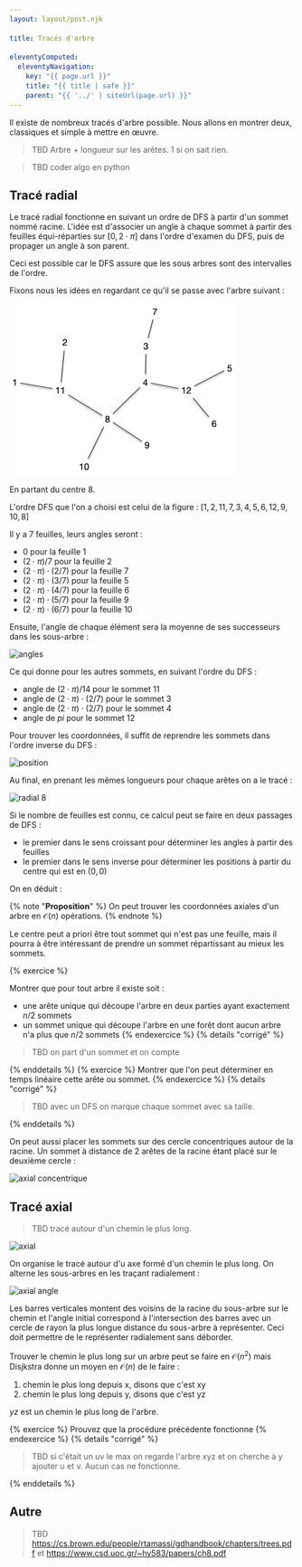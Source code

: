 ```yaml
---
layout: layout/post.njk

title: Tracés d'arbre

eleventyComputed:
  eleventyNavigation:
    key: "{{ page.url }}"
    title: "{{ title | safe }}"
    parent: "{{ '../' | siteUrl(page.url) }}"
---
```


Il existe de nombreux tracés d'arbre possible. Nous allons en montrer deux, classiques et simple à mettre en œuvre.

> TBD Arbre + longueur sur les arêtes. 1 si on sait rien.

> TBD coder algo en python

## Tracé radial

Le tracé radial fonctionne en suivant un ordre de DFS à partir d'un sommet nommé racine. L'idée est d'associer un angle à chaque sommet à partir des feuilles équi-réparties sur $[0, 2\cdot \pi]$ dans l'ordre d'examen du DFS, puis de propager un angle à son parent.

Ceci est possible car le DFS assure que les sous arbres sont des intervalles de l'ordre.

Fixons nous les idées en regardant ce qu'il se passe avec l'arbre suivant :

![arbre](../cayley/arbre-prufer-1.png)

En partant du centre 8.

L'ordre DFS que l'on a choisi est celui de la figure : $[1, 2, 11, 7, 3, 4, 5, 6, 12, 9, 10, 8]$

Il y a 7 feuilles, leurs angles seront :

- 0 pour la feuille 1
- $(2\cdot\pi)/7$ pour la feuille 2
- $(2\cdot\pi)\cdot (2/7)$ pour la feuille 7
- $(2\cdot\pi)\cdot (3/7)$ pour la feuille 5
- $(2\cdot\pi)\cdot (4/7)$ pour la feuille 6
- $(2\cdot\pi)\cdot (5/7)$ pour la feuille 9
- $(2\cdot\pi)\cdot (6/7)$ pour la feuille 10

Ensuite, l'angle de chaque élément sera la moyenne de ses successeurs dans les sous-arbre :

![angles](./angles.png)

Ce qui donne pour les autres sommets, en suivant l'ordre du DFS :

- angle de $(2\cdot\pi)/14$ pour le sommet 11
- angle de $(2\cdot\pi)\cdot (2/7)$ pour le sommet 3
- angle de $(2\cdot\pi)\cdot (2/7)$ pour le sommet 4
- angle de $pi$ pour le sommet 12

Pour trouver les coordonnées, il suffit de reprendre les sommets dans l'ordre inverse du DFS :

![position](./position.png)

Au final, en prenant les mêmes longueurs pour chaque arêtes on a le tracé :

![radial 8](./radial-8.png)

Si le nombre de feuilles est connu, ce calcul peut se faire en deux passages de DFS :

- le premier dans le sens croissant pour déterminer les angles à partir des feuilles
- le premier dans le sens inverse pour déterminer les positions à partir du centre qui est en $(0, 0)$

On en déduit :

{% note "**Proposition**" %}
On peut trouver les coordonnées axiales d'un arbre en $\mathcal{O}(n)$ opérations.
{% endnote %}

Le centre peut a priori être tout sommet qui n'est pas une feuille, mais il pourra à être intéressant de prendre un sommet répartissant au mieux les sommets.

{% exercice %}

Montrer que pour tout arbre il existe soit :

- une arête unique qui découpe l'arbre en deux parties ayant exactement $n/2$ sommets
- un sommet unique qui découpe l'arbre en une forêt dont aucun arbre n'a plus que $n/2$ sommets
{% endexercice %}
{% details "corrigé" %}

> TBD on part d'un sommet et on compte

{% enddetails %}
{% exercice %}
Montrer que l'on peut déterminer en temps linéaire cette arête ou sommet.
{% endexercice %}
{% details "corrigé" %}

> TBD avec un DFS on marque chaque sommet avec sa taille.

{% enddetails %}

On peut aussi placer les sommets sur des cercle concentriques autour de la racine. Un sommet à distance de 2 arêtes de la racine étant placé sur le deuxième cercle :

![axial concentrique](./axial-concentrique.png)

## Tracé axial

> TBD tracé autour d'un chemin le plus long.

![axial](./axial.png)

On organise le tracé autour d'u axe formé d'un chemin le plus long. On alterne les sous-arbres en les traçant radialement :

![axial angle](radial-angle.png)

Les barres verticales montent des voisins de la racine du sous-arbre sur le chemin et l'angle initial correspond à l'intersection des barres avec un cercle de rayon la plus longue distance du sous-arbre à représenter. Ceci doit permettre de le représenter radialement sans déborder.

Trouver le chemin le plus long sur un arbre peut se faire en $\mathcal{O}(n^2)$ mais  Disjkstra donne un moyen en $\mathcal{O}(n)$ de le faire :

1. chemin le plus long depuis x, disons que c'est xy
2. chemin le plus long depuis y, disons que c'est yz

$yz$ est un chemin le plus long de l'arbre.

{% exercice %}
Prouvez que la procédure précédente fonctionne
{% endexercice %}
{% details "corrigé" %}

> TBD si c'était un uv le max on regarde l'arbre xyz et on cherche à y ajouter u et v. Aucun cas ne fonctionne.

{% enddetails %}

## Autre

> TBD <https://cs.brown.edu/people/rtamassi/gdhandbook/chapters/trees.pdf> et <https://www.csd.uoc.gr/~hy583/papers/ch8.pdf>
